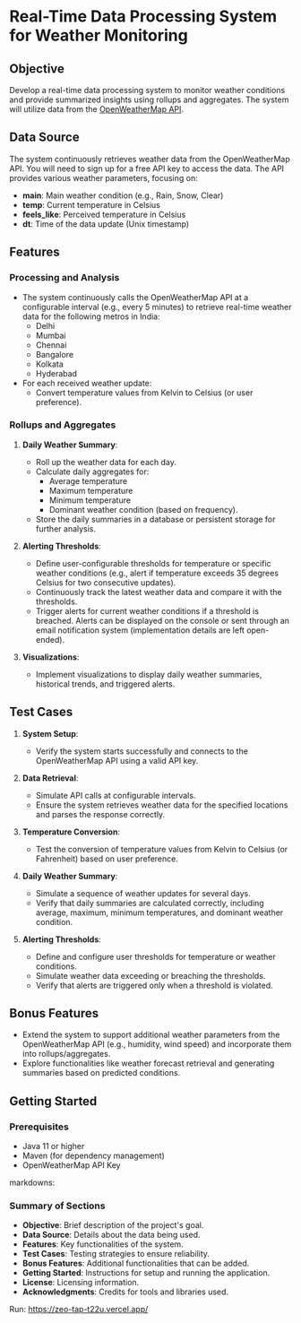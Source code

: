# Real-Time Data Processing System for Weather Monitoring

## Objective
Develop a real-time data processing system to monitor weather conditions and provide summarized insights using rollups and aggregates. The system will utilize data from the [OpenWeatherMap API](https://openweathermap.org/).

## Data Source
The system continuously retrieves weather data from the OpenWeatherMap API. You will need to sign up for a free API key to access the data. The API provides various weather parameters, focusing on:
- **main**: Main weather condition (e.g., Rain, Snow, Clear)
- **temp**: Current temperature in Celsius
- **feels_like**: Perceived temperature in Celsius
- **dt**: Time of the data update (Unix timestamp)

## Features
### Processing and Analysis
- The system continuously calls the OpenWeatherMap API at a configurable interval (e.g., every 5 minutes) to retrieve real-time weather data for the following metros in India:
    - Delhi
    - Mumbai
    - Chennai
    - Bangalore
    - Kolkata
    - Hyderabad
- For each received weather update:
    - Convert temperature values from Kelvin to Celsius (or user preference).

### Rollups and Aggregates
1. **Daily Weather Summary**:
    - Roll up the weather data for each day.
    - Calculate daily aggregates for:
        - Average temperature
        - Maximum temperature
        - Minimum temperature
        - Dominant weather condition (based on frequency).
    - Store the daily summaries in a database or persistent storage for further analysis.

2. **Alerting Thresholds**:
    - Define user-configurable thresholds for temperature or specific weather conditions (e.g., alert if temperature exceeds 35 degrees Celsius for two consecutive updates).
    - Continuously track the latest weather data and compare it with the thresholds.
    - Trigger alerts for current weather conditions if a threshold is breached. Alerts can be displayed on the console or sent through an email notification system (implementation details are left open-ended).

3. **Visualizations**:
    - Implement visualizations to display daily weather summaries, historical trends, and triggered alerts.

## Test Cases
1. **System Setup**:
    - Verify the system starts successfully and connects to the OpenWeatherMap API using a valid API key.

2. **Data Retrieval**:
    - Simulate API calls at configurable intervals.
    - Ensure the system retrieves weather data for the specified locations and parses the response correctly.

3. **Temperature Conversion**:
    - Test the conversion of temperature values from Kelvin to Celsius (or Fahrenheit) based on user preference.

4. **Daily Weather Summary**:
    - Simulate a sequence of weather updates for several days.
    - Verify that daily summaries are calculated correctly, including average, maximum, minimum temperatures, and dominant weather condition.

5. **Alerting Thresholds**:
    - Define and configure user thresholds for temperature or weather conditions.
    - Simulate weather data exceeding or breaching the thresholds.
    - Verify that alerts are triggered only when a threshold is violated.

## Bonus Features
- Extend the system to support additional weather parameters from the OpenWeatherMap API (e.g., humidity, wind speed) and incorporate them into rollups/aggregates.
- Explore functionalities like weather forecast retrieval and generating summaries based on predicted conditions.

## Getting Started

### Prerequisites
- Java 11 or higher
- Maven (for dependency management)
- OpenWeatherMap API Key

markdowns:

### Summary of Sections
- **Objective**: Brief description of the project's goal.
- **Data Source**: Details about the data being used.
- **Features**: Key functionalities of the system.
- **Test Cases**: Testing strategies to ensure reliability.
- **Bonus Features**: Additional functionalities that can be added.
- **Getting Started**: Instructions for setup and running the application.
- **License**: Licensing information.
- **Acknowledgments**: Credits for tools and libraries used.

Run: https://zeo-tap-t22u.vercel.app/


